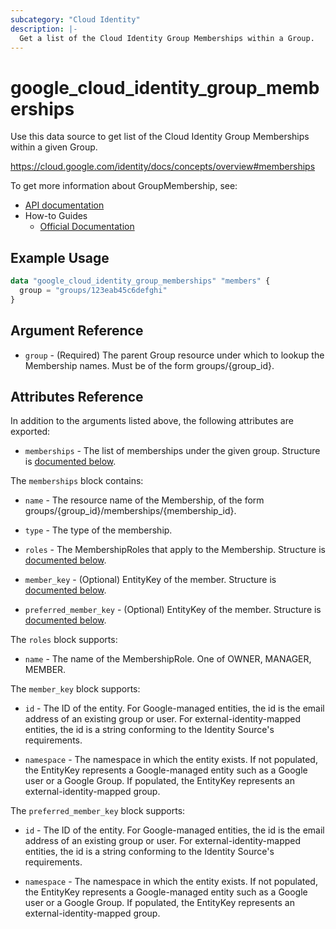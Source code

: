```yaml
---
subcategory: "Cloud Identity"
description: |-
  Get a list of the Cloud Identity Group Memberships within a Group.
---
```


# google_cloud_identity_group_memberships

Use this data source to get list of the Cloud Identity Group Memberships within a given Group.

https://cloud.google.com/identity/docs/concepts/overview#memberships

To get more information about GroupMembership, see:

* [API documentation](https://cloud.google.com/identity/docs/reference/rest/v1/groups.memberships)
* How-to Guides
    * [Official Documentation](https://cloud.google.com/identity/docs/how-to/memberships-google-groups)


## Example Usage

```tf
data "google_cloud_identity_group_memberships" "members" {
  group = "groups/123eab45c6defghi"
}
```

## Argument Reference

* `group` -  (Required) The parent Group resource under which to lookup the Membership names. Must be of the form groups/{group_id}.

## Attributes Reference

In addition to the arguments listed above, the following attributes are exported:

* `memberships` - The list of memberships under the given group. Structure is [documented below](#nested_memberships).

<a name="nested_memberships"></a>The `memberships` block contains:

* `name` -
  The resource name of the Membership, of the form groups/{group_id}/memberships/{membership_id}.

* `type` - The type of the membership.

* `roles` - The MembershipRoles that apply to the Membership. Structure is [documented below](#nested_roles).

* `member_key` -
  (Optional)
  EntityKey of the member.  Structure is [documented below](#nested_member_key).

* `preferred_member_key` -
  (Optional)
  EntityKey of the member.  Structure is [documented below](#nested_preferred_member_key).

<a name="nested_roles"></a>The `roles` block supports:

* `name` - The name of the MembershipRole. One of OWNER, MANAGER, MEMBER.


<a name="nested_member_key"></a>The `member_key` block supports:

* `id` - The ID of the entity. For Google-managed entities, the id is the email address of an existing
  group or user. For external-identity-mapped entities, the id is a string conforming
  to the Identity Source's requirements.

* `namespace` - The namespace in which the entity exists.
  If not populated, the EntityKey represents a Google-managed entity
  such as a Google user or a Google Group.
  If populated, the EntityKey represents an external-identity-mapped group.

<a name="nested_preferred_member_key"></a>The `preferred_member_key` block supports:

* `id` - The ID of the entity. For Google-managed entities, the id is the email address of an existing
  group or user. For external-identity-mapped entities, the id is a string conforming
  to the Identity Source's requirements.

* `namespace` - The namespace in which the entity exists.
  If not populated, the EntityKey represents a Google-managed entity
  such as a Google user or a Google Group.
  If populated, the EntityKey represents an external-identity-mapped group.
